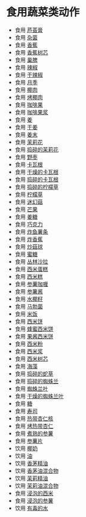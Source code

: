 # 食用蔬菜类动作  
- 食用 [芦荟膏](AloeVeraGel.md)  
- 食用 [杂菌](AssortedMushrooms.md)  
- 食用 [香蕉](Banana.md)  
- 食用 [香蕉树芯](BananaStem.md)  
- 食用 [巢脾](BeeHoneycomb.md)  
- 食用 [辣椒](Chilies.md)  
- 食用 [干辣椒](ChiliesDried.md)  
- 食用 [月季](ChinaRoseFlowers.md)  
- 食用 [椰肉](CoconutMeat.md)  
- 食用 [烤椰肉](CoconutMeatCooked.md)  
- 食用 [咖啡果](CoffeeBerries.md)  
- 食用 [咖啡果浆](CoffeeBerryPulp.md)  
- 食用 [姜](Ginger.md)  
- 食用 [干姜](GingerDried.md)  
- 食用 [姜末](GingerGround.md)  
- 食用 [茉莉花](JasmineFlowers.md)  
- 食用 [捣碎的茉莉花](JasmineFlowersGround.md)  
- 食用 [野枣](JujubeFruits.md)  
- 食用 [卡瓦根](KavaRoot.md)  
- 食用 [干燥的卡瓦根](KavaRootDried.md)  
- 食用 [捣碎的卡瓦根](KavaRootGround.md)  
- 食用 [捣碎的柠檬草](LemonGrassGround.md)  
- 食用 [柠檬草](LemongrassStalks.md)  
- 食用 [迷幻菇](MagicMushrooms.md)  
- 食用 [芒果](Mango.md)  
- 食用 [姜糖](CandiedGinger.md)  
- 食用 [巧克力](Chocolate.md)  
- 食用 [炸鱼薯条](FishNChips.md)  
- 食用 [炸香蕉](FriedBanana.md)  
- 食用 [炒菇球](FriedPuffballs.md)  
- 食用 [蜜糖](HoneyCandy.md)  
- 食用 [丛林沙拉](JungleSalad.md)  
- 食用 [西米蛋糕](SagoCake.md)  
- 食用 [西米糕](SagoSlime.md)  
- 食用 [参薯咖喱](YamCurry.md)  
- 食用 [参薯酱](YamJam.md)  
- 食用 [水椰籽](NipaSeeds.md)  
- 食用 [马勃菌](Puffballs.md)  
- 食用 [米饭](RiceCooked.md)  
- 食用 [西米饼](SagoFlatbread.md)  
- 食用 [蜂蜜西米饼](SagoFlatbreadHoney.md)  
- 食用 [果酱西米饼](SagoFlatbreadJam.md)  
- 食用 [西米粉](SagoFlour.md)  
- 食用 [西米浆](SagoPulp.md)  
- 食用 [西米树芯](SagoSawdust.md)  
- 食用 [海藻](Seaweed.md)  
- 食用 [捣碎的蛇草](SnakeGrassGround.md)  
- 食用 [捣碎的蜘蛛兰](SpiderLilyGround.md)  
- 食用 [蜘蛛兰叶](SpiderLilyLeaves.md)  
- 食用 [干燥的蜘蛛兰叶](SpiderLilyLeavesDried.md)  
- 食用 [糖](Sugar.md)  
- 食用 [寿司](Sushi.md)  
- 食用 [热带杏仁核](TropicalAlmondKernels.md)  
- 食用 [烤热带杏仁](TropicalAlmondsRoasted.md)  
- 食用 [煮熟的参薯](YamBoiled.md)  
- 食用 [参薯片](YamCut.md)  
- 饮用 [椰奶](LQ_CoconutMilk.md)  
- 饮用 [油](LQ_Oil.md)  
- 饮用 [香茅精油](LQ_OilCitronella.md)  
- 饮用 [香茅油混合物](LQ_OilCitronellaMix.md)  
- 饮用 [茉莉精油](LQ_OilJasmine.md)  
- 饮用 [茉莉油混合物](LQ_OilJasmineMix.md)  
- 食用 [浸泡的西米](LQ_SoakedSago.md)  
- 食用 [浸泡的参薯](LQ_SoakedYam.md)  
- 饮用 [有毒的水](LQ_WaterToxic.md)  
